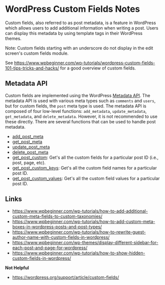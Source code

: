 # WordPress Custom Fields Notes

Custom fields, also referred to as post metadata, is a feature in WordPress which allows users to add additional information when writing a post. Users can display this metadata by using template tags in their WordPress themes.

Note: Custom fields starting with an underscore do not display in the edit screen's custom fields module.

See https://www.wpbeginner.com/wp-tutorials/wordpress-custom-fields-101-tips-tricks-and-hacks/ for a good overview of custom fields.


## Metadata API

Custom fields are implemented using the WordPress [Metadata API][metadata-api]. The metadata API is used with various meta types such as `comments` and `users`, but for custom fields, the `post` meta type is used. The metadata API is composed of four low-level functions: `add_metadata`, `update_metadata`, `get_metadata`, and `delete_metadata`. However, it is not recommended to use these directly. There are several functions that can be used to handle post metadata.

- [add_post_meta]
- [get_post_meta]
- [update_post_meta]
- [delete_post_meta]
- [get_post_custom]: Get's all the custom fields for a particular post ID (i.e., post, page, etc).
- [get_post_custom_keys]: Get's all the custom field names for a particular post ID.
- [get_post_custom_values]: Get's all the custom field values for a particular post ID.


## Links

- https://www.wpbeginner.com/wp-tutorials/how-to-add-additional-custom-meta-fields-to-custom-taxonomies/
- https://www.wpbeginner.com/wp-tutorials/how-to-add-custom-meta-boxes-in-wordpress-posts-and-post-types/
- https://www.wpbeginner.com/wp-tutorials/how-to-rewrite-guest-author-name-with-custom-fields-in-wordpress/
- https://www.wpbeginner.com/wp-themes/display-different-sidebar-for-each-post-and-page-for-wordpress/
- https://www.wpbeginner.com/wp-tutorials/how-to-show-hidden-custom-fields-in-wordpress/

**Not Helpful**

- https://wordpress.org/support/article/custom-fields/


[add_post_meta]: https://codex.wordpress.org/Function_Reference/add_post_meta
[delete_post_meta]: https://codex.wordpress.org/Function_Reference/delete_post_meta
[get_post_custom]: https://developer.wordpress.org/reference/functions/get_post_custom
[get_post_custom_keys]: https://developer.wordpress.org/reference/functions/get_post_custom_keys
[get_post_custom_values]: https://developer.wordpress.org/reference/functions/get_post_custom_values
[get_post_meta]: https://codex.wordpress.org/Function_Reference/get_post_meta
[metadata-api]: https://codex.wordpress.org/Metadata_API
[update_post_meta]: https://codex.wordpress.org/Function_Reference/update_post_meta
